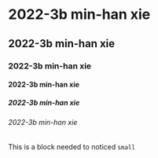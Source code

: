 
# 2022-3b min-han xie
## 2022-3b min-han xie
### 2022-3b min-han xie
#### 2022-3b min-han xie
##### 2022-3b min-han xie
###### 2022-3b min-han xie

This is a block needed to noticed `small`
